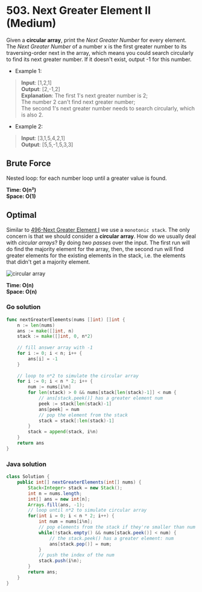 # 503. Next Greater Element II (Medium)

Given a **circular array**, print the *Next Greater Number* for every element. The 
*Next Greater Number* of a number x is the first greater number to its traversing-order next in the
array, which means you could search circularly to find its next greater number. If it doesn't exist,
output -1 for this number.

- Example 1:
> **Input**: [1,2,1] <br>
> **Output**: [2,-1,2] <br>
> **Explanation**: The first 1's next greater number is 2; <br>
> The number 2 can't find next greater number; <br>
> The second 1's next greater number needs to search circularly, which is also 2.
- Example 2:
> **Input**: [3,1,5,4,2,1] <br>
> **Output**: [5,5,-1,5,3,3]

## Brute Force
Nested loop: for each number loop until a greater value is found. 

**Time: O(n²) <br> Space: O(1)**

## Optimal
Similar to [496-Next Greater Element I](496-Next%20Greater%20Element%20I.md) we use a 
`monotonic stack`. The only concern is that we should consider a **circular array**. How do we
usually deal with *circular arrays*? By doing *two passes* over the input. The first run will do
find the majority element for the array, then, the second run will find greater elements for the 
existing elements in the stack, i.e. the elements that didn't get a majority element.

![circular array](https://gblobscdn.gitbook.com/assets%2F-M1hB-LnPpOmZGsmxY7T%2F-M1hBADdxsYKAvjevalu%2F-M1hBB0_iyWlcxtdlTdd%2F2.png?alt=media)

**Time: O(n) <br> Space: O(n)**

### Go solution
```go
func nextGreaterElements(nums []int) []int {
    n := len(nums)
    ans := make([]int, n)
    stack := make([]int, 0, n*2)
    
    // fill answer array with -1
    for i := 0; i < n; i++ {
        ans[i] = -1
    }
    
    // loop to n*2 to simulate the circular array
    for i := 0; i < n * 2; i++ {
        num := nums[i%n]
        for len(stack) > 0 && nums[stack[len(stack)-1]] < num {
            // ans[stack.peek()] has a greater element num
            peek := stack[len(stack)-1]
            ans[peek] = num
            // pop the element from the stack
            stack = stack[:len(stack)-1]
        }
        stack = append(stack, i%n)
    }
    return ans
}
```
### Java solution
```java
class Solution {
    public int[] nextGreaterElements(int[] nums) {
        Stack<Integer> stack = new Stack();
        int n = nums.length;
        int[] ans = new int[n];
        Arrays.fill(ans, -1);
        // loop until n*2 to simulate circular array
        for(int i = 0; i < n * 2; i++) {
            int num = nums[i%n];
            // pop elements from the stack if they're smaller than num
            while(!stack.empty() && nums[stack.peek()] < num) {
                // the stack.peek() has a greater element: num
                ans[stack.pop()] = num;
            }
            // push the index of the num
            stack.push(i%n);
        }
        return ans;
    }
}
```